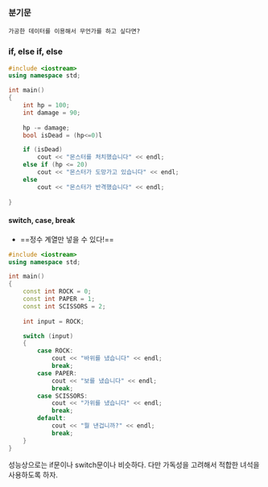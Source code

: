 ### 분기문
	가공한 데이터를 이용해서 무언가를 하고 싶다면?

### if, else if, else
```cpp
#include <iostream>
using namespace std;

int main()
{
	int hp = 100;
	int damage = 90;
	
	hp -= damage;
	bool isDead = (hp<=0)l

	if (isDead)
		cout << "몬스터를 처치했습니다" << endl;
	else if (hp <= 20)
		cout << "몬스터가 도망가고 있습니다" << endl;
	else
		cout << "몬스터가 반격했습니다" << endl;
	
}
```

#### switch, case, break
- ==정수 계열만 넣을 수 있다!==
```cpp
#include <iostream>
using namespace std;

int main()
{
	const int ROCK = 0;
	const int PAPER = 1;
	const int SCISSORS = 2;
	
	int input = ROCK;

	switch (input)
	{
		case ROCK:
			cout << "바위를 냈습니다" << endl;
			break;
		case PAPER:
			cout << "보를 냈습니다" << endl;
			break;
		case SCISSORS:
			cout << "가위를 냈습니다" << endl;
			break;
		default:
			cout << "뭘 낸겁니까?" << endl;
			break;
	}
}
```

성능상으로는 if문이나 switch문이나 비슷하다. 다만 가독성을 고려해서 적합한 녀석을 사용하도록 하자.